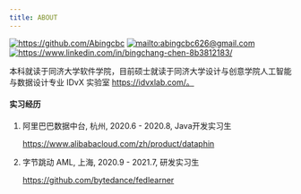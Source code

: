 ```yaml
---
title: ABOUT
---
```


[<img src="https://img.shields.io/badge/github-%23121011.svg?style=for-the-badge&amp;logo=github&amp;logoColor=white" alt="https://github.com/Abingcbc" style="display:inline">](https://github.com/Abingcbc) [<img src="https://img.shields.io/badge/Gmail-D14836?style=for-the-badge&amp;logo=gmail&amp;logoColor=white" alt="mailto:abingcbc626@gmail.com" style="display:inline">](mailto:abingcbc626@gmail.com) [<img src="https://img.shields.io/badge/linkedin-%230077B5.svg?style=for-the-badge&amp;logo=linkedin&amp;logoColor=white" alt="https://www.linkedin.com/in/bingchang-chen-8b3812183/" style="display:inline">](https://www.linkedin.com/in/bingchang-chen-8b3812183/)



本科就读于同济大学软件学院，目前硕士就读于同济大学设计与创意学院人工智能与数据设计专业 IDvX 实验室 https://idvxlab.com/。

#### 实习经历
1. 阿里巴巴数据中台, 杭州, 2020.6 - 2020.8, Java开发实习生

    https://www.alibabacloud.com/zh/product/dataphin

2. 字节跳动 AML, 上海, 2020.9 - 2021.7, 研发实习生

    https://github.com/bytedance/fedlearner

